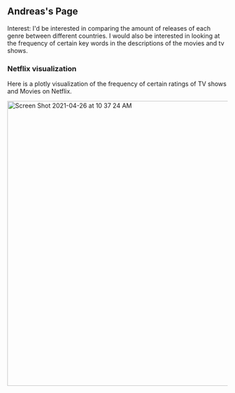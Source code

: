## Andreas's Page

Interest: I'd be interested in comparing the amount of releases of each genre between different countries. I would also be interested in looking at the frequency of certain key words in the descriptions of the movies and tv shows.

### Netflix visualization

Here is a plotly visualization of the frequency of certain ratings of TV shows and Movies on Netflix.

<img width="653" alt="Screen Shot 2021-04-26 at 10 37 24 AM" src="https://user-images.githubusercontent.com/66276355/116126369-6f188c00-a67b-11eb-9bbd-8e58443ed065.png">
